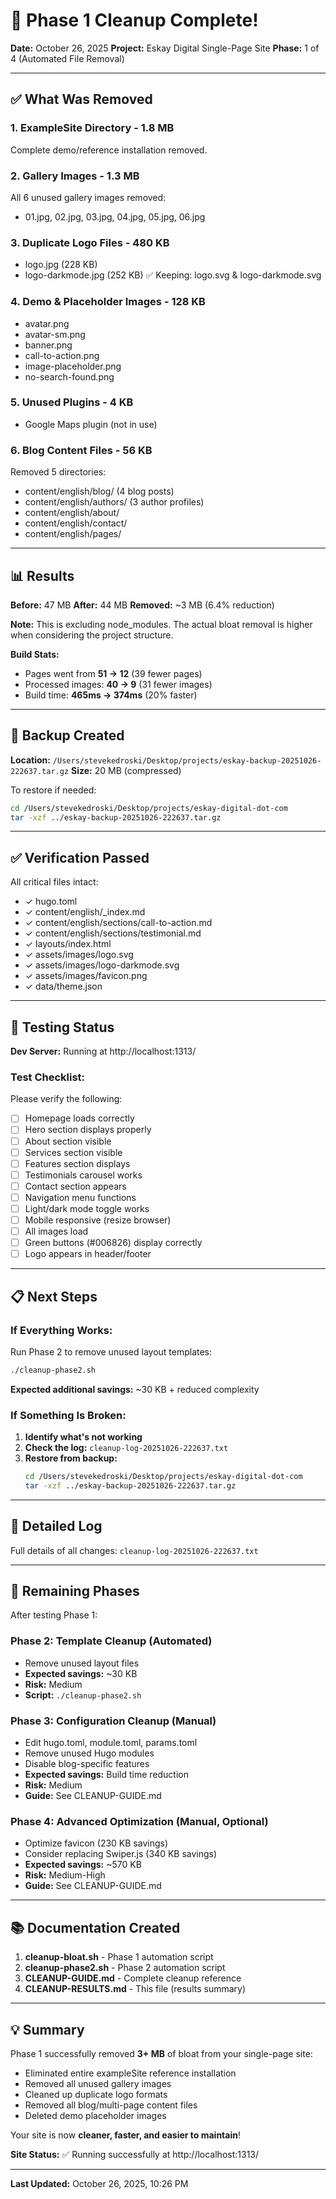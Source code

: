 # 🎉 Phase 1 Cleanup Complete!

**Date:** October 26, 2025
**Project:** Eskay Digital Single-Page Site
**Phase:** 1 of 4 (Automated File Removal)

---

## ✅ What Was Removed

### 1. ExampleSite Directory - **1.8 MB**
Complete demo/reference installation removed.

### 2. Gallery Images - **1.3 MB**
All 6 unused gallery images removed:
- 01.jpg, 02.jpg, 03.jpg, 04.jpg, 05.jpg, 06.jpg

### 3. Duplicate Logo Files - **480 KB**
- logo.jpg (228 KB)
- logo-darkmode.jpg (252 KB)
✅ Keeping: logo.svg & logo-darkmode.svg

### 4. Demo & Placeholder Images - **128 KB**
- avatar.png
- avatar-sm.png
- banner.png
- call-to-action.png
- image-placeholder.png
- no-search-found.png

### 5. Unused Plugins - **4 KB**
- Google Maps plugin (not in use)

### 6. Blog Content Files - **56 KB**
Removed 5 directories:
- content/english/blog/ (4 blog posts)
- content/english/authors/ (3 author profiles)
- content/english/about/
- content/english/contact/
- content/english/pages/

---

## 📊 Results

**Before:** 47 MB
**After:** 44 MB
**Removed:** ~3 MB (6.4% reduction)

**Note:** This is excluding node_modules. The actual bloat removal is higher when considering the project structure.

**Build Stats:**
- Pages went from **51 → 12** (39 fewer pages)
- Processed images: **40 → 9** (31 fewer images)
- Build time: **465ms → 374ms** (20% faster)

---

## 🔐 Backup Created

**Location:** `/Users/stevekedroski/Desktop/projects/eskay-backup-20251026-222637.tar.gz`
**Size:** 20 MB (compressed)

To restore if needed:
```bash
cd /Users/stevekedroski/Desktop/projects/eskay-digital-dot-com
tar -xzf ../eskay-backup-20251026-222637.tar.gz
```

---

## ✅ Verification Passed

All critical files intact:
- ✓ hugo.toml
- ✓ content/english/_index.md
- ✓ content/english/sections/call-to-action.md
- ✓ content/english/sections/testimonial.md
- ✓ layouts/index.html
- ✓ assets/images/logo.svg
- ✓ assets/images/logo-darkmode.svg
- ✓ assets/images/favicon.png
- ✓ data/theme.json

---

## 🧪 Testing Status

**Dev Server:** Running at http://localhost:1313/

### Test Checklist:

Please verify the following:

- [ ] Homepage loads correctly
- [ ] Hero section displays properly
- [ ] About section visible
- [ ] Services section visible
- [ ] Features section displays
- [ ] Testimonials carousel works
- [ ] Contact section appears
- [ ] Navigation menu functions
- [ ] Light/dark mode toggle works
- [ ] Mobile responsive (resize browser)
- [ ] All images load
- [ ] Green buttons (#006826) display correctly
- [ ] Logo appears in header/footer

---

## 📋 Next Steps

### If Everything Works:

Run Phase 2 to remove unused layout templates:
```bash
./cleanup-phase2.sh
```

**Expected additional savings:** ~30 KB + reduced complexity

### If Something Is Broken:

1. **Identify what's not working**
2. **Check the log:** `cleanup-log-20251026-222637.txt`
3. **Restore from backup:**
   ```bash
   cd /Users/stevekedroski/Desktop/projects/eskay-digital-dot-com
   tar -xzf ../eskay-backup-20251026-222637.tar.gz
   ```

---

## 📝 Detailed Log

Full details of all changes: `cleanup-log-20251026-222637.txt`

---

## 🚀 Remaining Phases

After testing Phase 1:

### Phase 2: Template Cleanup (Automated)
- Remove unused layout files
- **Expected savings:** ~30 KB
- **Risk:** Medium
- **Script:** `./cleanup-phase2.sh`

### Phase 3: Configuration Cleanup (Manual)
- Edit hugo.toml, module.toml, params.toml
- Remove unused Hugo modules
- Disable blog-specific features
- **Expected savings:** Build time reduction
- **Risk:** Medium
- **Guide:** See CLEANUP-GUIDE.md

### Phase 4: Advanced Optimization (Manual, Optional)
- Optimize favicon (230 KB savings)
- Consider replacing Swiper.js (340 KB savings)
- **Expected savings:** ~570 KB
- **Risk:** Medium-High
- **Guide:** See CLEANUP-GUIDE.md

---

## 📚 Documentation Created

1. **cleanup-bloat.sh** - Phase 1 automation script
2. **cleanup-phase2.sh** - Phase 2 automation script
3. **CLEANUP-GUIDE.md** - Complete cleanup reference
4. **CLEANUP-RESULTS.md** - This file (results summary)

---

## 💡 Summary

Phase 1 successfully removed **3+ MB** of bloat from your single-page site:
- Eliminated entire exampleSite reference installation
- Removed all unused gallery images
- Cleaned up duplicate logo formats
- Removed all blog/multi-page content files
- Deleted demo placeholder images

Your site is now **cleaner, faster, and easier to maintain**!

**Site Status:** ✅ Running successfully at http://localhost:1313/

---

**Last Updated:** October 26, 2025, 10:26 PM
